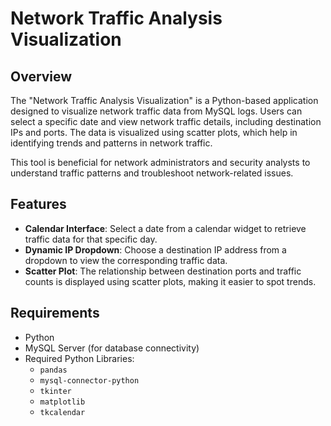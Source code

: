 # Network Traffic Analysis Visualization

## Overview
The "Network Traffic Analysis Visualization" is a Python-based application designed to visualize network traffic data from MySQL logs. Users can select a specific date and view network traffic details, including destination IPs and ports. The data is visualized using scatter plots, which help in identifying trends and patterns in network traffic.

This tool is beneficial for network administrators and security analysts to understand traffic patterns and troubleshoot network-related issues.

## Features
- **Calendar Interface**: Select a date from a calendar widget to retrieve traffic data for that specific day.
- **Dynamic IP Dropdown**: Choose a destination IP address from a dropdown to view the corresponding traffic data.
- **Scatter Plot**: The relationship between destination ports and traffic counts is displayed using scatter plots, making it easier to spot trends.

## Requirements
- Python 
- MySQL Server (for database connectivity)
- Required Python Libraries:
  - `pandas`
  - `mysql-connector-python`
  - `tkinter`
  - `matplotlib`
  - `tkcalendar`
